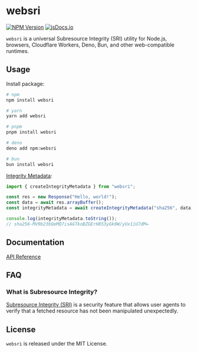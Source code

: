 # websri

[![NPM Version](https://img.shields.io/npm/v/websri)](https://www.npmjs.com/package/websri) [![jsDocs.io](https://img.shields.io/badge/jsDocs.io-reference-blue)](https://www.jsdocs.io/package/websri)

`websri` is a universal Subresource Integrity (SRI) utility for Node.js, browsers, Cloudflare Workers, Deno, Bun, and other web-compatible runtimes.

## Usage

Install package:

```sh
# npm
npm install websri

# yarn
yarn add websri

# pnpm
pnpm install websri

# deno
deno add npm:websri

# bun
bun install websri
```

[Integrity Metadata](https://www.w3.org/TR/SRI/#integrity-metadata):

```ts
import { createIntegrityMetadata } from "websri";

const res = new Response("Hello, world!");
const data = await res.arrayBuffer();
const integrityMetadata = await createIntegrityMetadata("sha256", data);

console.log(integrityMetadata.toString());
// sha256-MV9b23bQeMQ7isAGTkoBZGErH853yGk0W/yUx1iU7dM=
```

## Documentation

[API Reference](https://www.jsdocs.io/package/websri)

## FAQ

### What is Subresource Integrity?

[Subresource Integrity (SRI)](https://www.w3.org/TR/SRI/) is a security feature that allows user agents to verify that a fetched resource has not been manipulated unexpectedly.

## License

`websri` is released under the MIT License.
